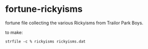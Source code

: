 fortune-rickyisms
===========

fortune file collecting the various Rickyisms from Trailor Park Boys.

to make:

    strfile -c % rickyisms rickyisms.dat
